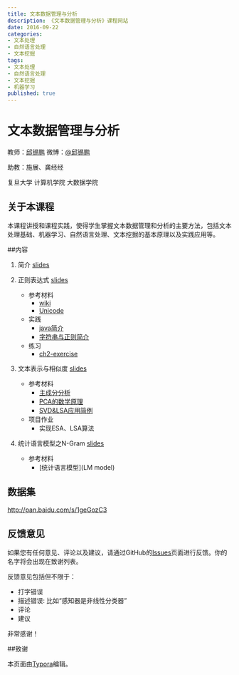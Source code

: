 ```yaml
---
title: 文本数据管理与分析
description: 《文本数据管理与分析》课程网站
date: 2016-09-22
categories:
- 文本处理
- 自然语言处理
- 文本挖掘
tags:
- 文本处理
- 自然语言处理
- 文本挖掘
- 机器学习
published: true
---
```


# 文本数据管理与分析
教师：[邱锡鹏](http://nlp.fudan.edu.cn/xpqiu)  微博：[@邱锡鹏](http://weibo.com/xpqiu)

助教：施展、龚经经

复旦大学 计算机学院 大数据学院

## 关于本课程

本课程讲授和课程实践，使得学生掌握文本数据管理和分析的主要方法，包括文本处理基础、机器学习、自然语言处理、文本挖掘的基本原理以及实践应用等。



##内容

1.   简介 [slides](ch1.pdf)
2.   正则表达式 [slides](ch2.pdf) 

     - 参考材料
       - [wiki](https://en.wikipedia.org/wiki/Regular_expression)
       - [Unicode](https://en.wikipedia.org/wiki/Unicode)
     - 实践
       - [java简介](Java简介)
       - [字符串与正则简介](Java中字符串及正则表达式简介)
     - 练习
       - [ch2-exercise](ch2-exercise)
3.   文本表示与相似度 [slides](ch3.pdf)
     - 参考材料
       - [主成分分析](http://ufldl.stanford.edu/wiki/index.php/%E4%B8%BB%E6%88%90%E5%88%86%E5%88%86%E6%9E%90)
       - [PCA的数学原理](http://blog.codinglabs.org/articles/pca-tutorial.html)
       - [SVD&LSA应用简例](Sample)
     - 项目作业
       - 实现ESA、LSA算法
4.   统计语言模型之N-Gram [slides](ch4.pdf)
     - 参考材料
       - [统计语言模型](LM model)



## 数据集

http://pan.baidu.com/s/1geGozC3

## 反馈意见

如果您有任何意见、评论以及建议，请通过GitHub的[Issues](https://github.com/textprocessing/textprocessing.github.io/issues)页面进行反馈。你的名字将会出现在致谢列表。

反馈意见包括但不限于：

* 打字错误
* 描述错误: 比如“感知器是非线性分类器”
* 评论
* 建议

非常感谢！



##致谢

本页面由[Typora](http://www.typora.io/)编辑。
